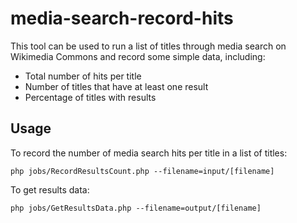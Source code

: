 # media-search-record-hits

This tool can be used to run a list of titles through media search on Wikimedia Commons and record some simple data, including:
* Total number of hits per title
* Number of titles that have at least one result
* Percentage of titles with results

## Usage

To record the number of media search hits per title in a list of titles:

```
php jobs/RecordResultsCount.php --filename=input/[filename]
```

To get results data:

```
php jobs/GetResultsData.php --filename=output/[filename]
```
